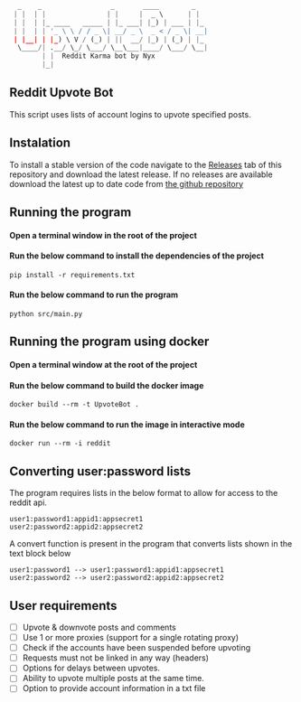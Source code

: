 ```py
  _    _                 _       ____        _    
 | |  | |               | |     |  _ \      | |   
 | |  | |_ ____   _____ | |_ ___| |_) | ___ | |_  
 | |  | | '_ \ \ / / _ \| __/ _ \  _ < / _ \| __| 
 | |__| | |_) \ V / (_) | ||  __/ |_) | (_) | |_  
  \____/| .__/ \_/ \___/ \__\___|____/ \___/ \__| 
        | |  Reddit Karma bot by Nyx 
        |_|   
```
##  Reddit Upvote Bot
This script uses lists of account logins to upvote specified posts.

## Instalation
To install a stable version of the code navigate to the [Releases](https://github.com/Nyxqxx/UpvoteBot/releases) tab of this repository and download the latest release.
If no releases are available download the latest up to date code from [the github repository](https://github.com/Nyxqxx/UpvoteBot/archive/refs/heads/main.zip)

## Running the program
#### Open a terminal window in the root of the project
#### Run the below command to install the dependencies of the project
```
pip install -r requirements.txt
```
#### Run the below command to run the program
```
python src/main.py
```

## Running the program using docker
#### Open a terminal window at the root of the project
#### Run the below command to build the docker image
```
docker build --rm -t UpvoteBot .
```
#### Run the below command to run the image in interactive mode
```
docker run --rm -i reddit
```

## Converting user:password lists
The program requires lists in the below format to allow for access to the reddit api.
```
user1:password1:appid1:appsecret1
user2:password2:appid2:appsecret2
```
A convert function is present in the program that converts lists shown in the text block below
```
user1:password1 --> user1:password1:appid1:appsecret1
user2:password2 --> user2:password2:appid2:appsecret2
```

## User requirements
- [ ] Upvote & downvote posts and comments
- [ ] Use 1 or more proxies (support for a single rotating proxy)
- [ ] Check if the accounts have been suspended before upvoting
- [ ] Requests must not be linked in any way (headers)
- [ ] Options for delays between upvotes.
- [ ] Ability to upvote multiple posts at the same time.
- [ ] Option to provide account information in a txt file
